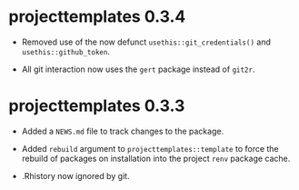 # projecttemplates 0.3.4

* Removed use of the now defunct `usethis::git_credentials()` and `usethis::github_token`.

* All git interaction now uses the `gert` package instead of `git2r`.

# projecttemplates 0.3.3

* Added a `NEWS.md` file to track changes to the package.

* Added `rebuild` argument to `projecttemplates::template` to force the rebuild of packages on installation into the project `renv` package cache.

* .Rhistory now ignored by git.
